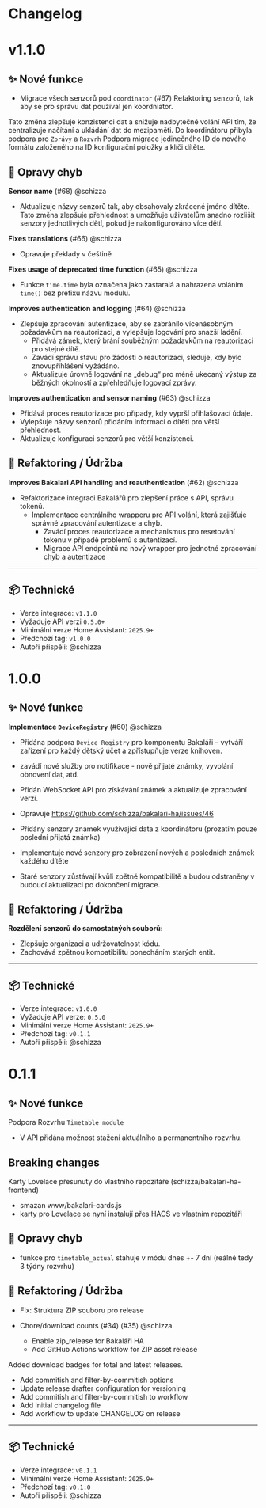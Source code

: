 # Changelog

# v1.1.0

## ✨ Nové funkce

- Migrace všech senzorů pod `coordinator` (#67)
  Refaktoring senzorů, tak aby se pro správu dat používal jen koordniator.

Tato změna zlepšuje konzistenci dat a snižuje nadbytečné volání API tím, že centralizuje načítání a ukládání dat do mezipaměti.
Do koordinátoru přibyla podpora pro `Zprávy` a `Rozvrh`
Podpora migrace jedinečného ID do nového formátu založeného na ID konfigurační položky a klíči dítěte.

## 🐛 Opravy chyb

**Sensor name** (#68) @schizza

- Aktualizuje názvy senzorů tak, aby obsahovaly zkrácené jméno dítěte.
  Tato změna zlepšuje přehlednost a umožňuje uživatelům snadno rozlišit senzory jednotlivých dětí, pokud je nakonfigurováno více dětí.

**Fixes translations** (#66) @schizza

- Opravuje překlady v češtině

**Fixes usage of deprecated time function** (#65) @schizza

- Funkce `time.time` byla označena jako zastaralá a nahrazena voláním `time()` bez prefixu názvu modulu.

**Improves authentication and logging** (#64) @schizza

- Zlepšuje zpracování autentizace, aby se zabránilo vícenásobným požadavkům na reautorizaci, a vylepšuje logování pro snazší ladění.
  - Přidává zámek, který brání souběžným požadavkům na reautorizaci pro stejné dítě.
  - Zavádí správu stavu pro žádosti o reautorizaci, sleduje, kdy bylo znovupřihlášení vyžádáno.
  - Aktualizuje úrovně logování na „debug“ pro méně ukecaný výstup za běžných okolností a zpřehledňuje logovací zprávy.

**Improves authentication and sensor naming** (#63) @schizza

- Přidává proces reautorizace pro případy, kdy vyprší přihlašovací údaje.
- Vylepšuje názvy senzorů přidáním informací o dítěti pro větší přehlednost.
- Aktualizuje konfiguraci senzorů pro větší konzistenci.

## 🧹 Refaktoring / Údržba

**Improves Bakalari API handling and reauthentication** (#62) @schizza
- Refaktorizace integraci Bakalářů pro zlepšení práce s API, správu tokenů.
  - Implementace centrálního wrapperu pro API volání, která zajišťuje správné zpracování autentizace a chyb.
    - Zavádí proces reautorizace a mechanismus pro resetování tokenu v případě problémů s autentizací.
    - Migrace API endpointů na nový wrapper pro jednotné zpracování chyb a autentizace

---

## 📦 Technické

- Verze integrace: `v1.1.0`
- Vyžaduje API verzi `0.5.0+`
- Minimální verze Home Assistant: `2025.9+`
- Předchozí tag: `v1.0.0`
- Autoři přispěli: @schizza

# 1.0.0

## ✨ Nové funkce

**Implementace `DeviceRegistry`** (#60) @schizza

- Přidána podpora `Device Registry` pro komponentu Bakaláři – vytváří zařízení pro každý dětský účet a zpřístupňuje verze knihoven.
- zavádí nové služby pro notifikace - nově přijaté známky, vyvolání obnovení dat, atd.
- Přidán WebSocket API pro získávání známek a aktualizuje zpracování verzí.
- Opravuje https://github.com/schizza/bakalari-ha/issues/46

- Přidány senzory známek využívající data z koordinátoru (prozatím pouze poslední přijatá známka)
- Implementuje nové senzory pro zobrazení nových a posledních známek každého dítěte
- Staré senzory zůstávají kvůli zpětné kompatibilitě a budou odstraněny v budoucí aktualizaci po dokončení migrace.

## 🧹 Refaktoring / Údržba

**Rozdělení senzorů do samostatných souborů:**
- Zlepšuje organizaci a udržovatelnost kódu.
- Zachovává zpětnou kompatibilitu ponecháním starých entit.

---
## 📦 Technické
- Verze integrace: `v1.0.0`
- Vyžaduje API verze: `0.5.0`
- Minimální verze Home Assistant: `2025.9+`
- Předchozí tag: `v0.1.1`
- Autoři přispěli: @schizza

# 0.1.1

## ✨ Nové funkce

Podpora Rozvrhu `Timetable module`
  -   V API přidána možnost stažení aktuálního a permanentního rozvrhu.

## Breaking changes

 Karty Lovelace přesunuty do vlastního repozitáře  (schizza/bakalari-ha-frontend)
 - smazan www/bakalari-cards.js
 - karty pro Lovelace se nyní instalují přes HACS ve vlastním repozitáři

## 🐛 Opravy chyb

 - funkce pro `timetable_actual` stahuje v módu dnes +- 7 dní (reálně tedy 3 týdny rozvrhu)

## 🧹 Refaktoring / Údržba

- Fix: Struktura ZIP souboru pro release

- Chore/download counts (#34) (#35) @schizza

  * Enable zip_release for Bakaláři HA
  * Add GitHub Actions workflow for ZIP asset release

Added download badges for total and latest releases.

* Add commitish and filter-by-commitish options
* Update release drafter configuration for versioning
* Add commitish and filter-by-commitish to workflow
* Add initial changelog file
* Add workflow to update CHANGELOG on release

---
## 📦 Technické
- Verze integrace: `v0.1.1`
- Minimální verze Home Assistant: `2025.9+`
- Předchozí tag: `v0.1.0`
- Autoři přispěli: @schizza
